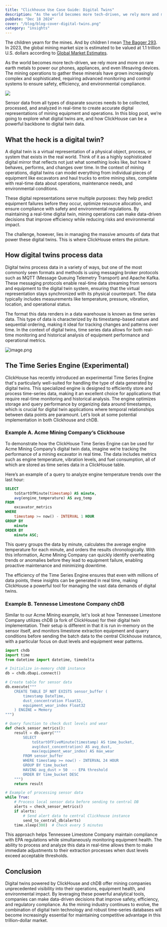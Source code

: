 ```yaml
---
title: "Clickhouse Use Case Guide: Digital Twins"
description: "As the world becomes more tech-driven, we rely more and more on rare earth metals to power our phones, appliances, and even lifesaving devices. The mining operations to gather these minerals have grown increasingly complex and sophisticated."
pubDate: "Dec 18 2024"
cover: "/blog/blog-cover-digital-twins.png"
category: "insights"
---
```


The children yearn for the mines. And by children I mean [The Bagger 293](https://en.wikipedia.org/wiki/Bagger_293). In 2023, the global mining market size is estimated to be valued at 1.1 trillion U.S. dollars according to [Global Market Estimates](https://www.globalmarketestimates.com/market-report/mining-market-3926). 

As the world becomes more tech-driven, we rely more and more on rare earth metals to power our phones, appliances, and even lifesaving devices. The mining operations to gather these minerals have grown increasingly complex and sophisticated, requiring advanced monitoring and control systems to ensure safety, efficiency, and environmental compliance. 

![](/blog/excavator.jpg)

Sensor data from all types of disparate sources needs to be collected, processed, and analyzed in real-time to create accurate digital representations of mining equipment and operations. In this blog post, we’re going to explore what digital twins are, and how ClickHouse can be a powerful backbone to digital twin data.

## What the heck is a digital twin?

A digital twin is a virtual representation of a physical object, process, or system that exists in the real world. Think of it as a highly sophisticated digital mirror that reflects not just what something looks like, but how it behaves, performs, and changes over time. In the context of mining operations, digital twins can model everything from individual pieces of equipment like excavators and haul trucks to entire mining sites, complete with real-time data about operations, maintenance needs, and environmental conditions.

These digital representations serve multiple purposes: they help predict equipment failures before they occur, optimize resource allocation, and ensure compliance with safety and environmental regulations. By maintaining a real-time digital twin, mining operations can make data-driven decisions that improve efficiency while reducing risks and environmental impact.

The challenge, however, lies in managing the massive amounts of data that power these digital twins. This is where ClickHouse enters the picture.

## How digital twins process data

Digital twins process data in a variety of ways, but one of the most commonly seen formats and methods is using messaging broker protocols such as MQTT (Message Queuing Telemetry Transport) and Apache Kafka. These messaging protocols enable real-time data streaming from sensors and equipment to the digital twin system, ensuring that the virtual representation stays synchronized with its physical counterpart. The data typically includes measurements like temperature, pressure, vibration, location, and operational status.

The format this data renders in a data warehouse is known as time series data. This type of data is characterized by its timestamp-based nature and sequential ordering, making it ideal for tracking changes and patterns over time. In the context of digital twins, time series data allows for both real-time monitoring and historical analysis of equipment performance and operational metrics.

![image.png](/blog/time-series-chart.png)

## The Time Series Engine (Experimental)

ClickHouse has recently introduced an experimental Time Series Engine that's particularly well-suited for handling the type of data generated by digital twins. This specialized engine is designed to efficiently store and process time-series data, making it an excellent choice for applications that require real-time monitoring and historical analysis. The engine optimizes storage and query performance by organizing data around timestamps, which is crucial for digital twin applications where temporal relationships between data points are paramount. Let’s look at some potential implementation in both Clickhouse and chDB. 

### Example A. Acme Mining Company’s Clickhouse

To demonstrate how the ClickHouse Time Series Engine can be used for Acme Mining Company’s digital twin data, imagine we’re tracking the performance of a mining excavator in real time. The data includes metrics such as engine temperature, vibration levels, and fuel consumption, all of which are stored as time series data in a ClickHouse table.

Here’s an example of a query to analyze engine temperature trends over the last hour:

```sql
SELECT
    toStartOfMinute(timestamp) AS minute,
    avg(engine_temperature) AS avg_temp
FROM
    excavator_metrics
WHERE
    timestamp >= now() - INTERVAL 1 HOUR
GROUP BY
    minute
ORDER BY
    minute ASC;

```

This query groups the data by minute, calculates the average engine temperature for each minute, and orders the results chronologically. With this information, Acme Mining Company can quickly identify overheating trends or anomalies before they lead to equipment failure, enabling proactive maintenance and minimizing downtime.

The efficiency of the Time Series Engine ensures that even with millions of data points, these insights can be generated in real time, making ClickHouse a powerful tool for managing the vast data demands of digital twins.

### Example B. Tennesse Limestone Company chDB

Similar to our Acme Mining example, let's look at how Tennessee Limestone Company utilizes chDB (a fork of ClickHouse) for their digital twin implementation. Their setup is different in that it is run in-memory on the sensor itself, and monitors limestone extraction equipment and quarry conditions before sending the batch data to the central Clickhouse instance, with a particular focus on dust levels and equipment wear patterns.

```python
import chdb
import time
from datetime import datetime, timedelta

# Initialize in-memory chDB instance
db = chdb.dbapi.connect()

# Create table for sensor data
db.execute("""
    CREATE TABLE IF NOT EXISTS sensor_buffer (
        timestamp DateTime,
        dust_concentration Float32,
        equipment_wear_index Float32
    ) ENGINE = Memory
""")

# Query function to check dust levels and wear
def check_sensor_metrics():
    result = db.query("""
        SELECT 
            toStartOfFiveMinute(timestamp) AS time_bucket,
            avg(dust_concentration) AS avg_dust,
            max(equipment_wear_index) AS max_wear
        FROM sensor_buffer
        WHERE timestamp >= now() - INTERVAL 24 HOUR
        GROUP BY time_bucket
        HAVING avg_dust > 50  -- EPA threshold
        ORDER BY time_bucket DESC
    """)
    return result

# Example of processing sensor data
while True:
    # Process local sensor data before sending to central DB
    alerts = check_sensor_metrics()
    if alerts:
        # Send alert data to central Clickhouse instance
        send_to_central_db(alerts)
    time.sleep(300)  # Check every 5 minutes
```

This approach helps Tennessee Limestone Company maintain compliance with EPA regulations while simultaneously monitoring equipment health. The ability to process and analyze this data in real-time allows them to make immediate adjustments to their extraction processes when dust levels exceed acceptable thresholds.

## Conclusion

Digital twins powered by ClickHouse and chDB offer mining companies unprecedented visibility into their operations, equipment health, and environmental impact. By leveraging these powerful analytical tools, companies can make data-driven decisions that improve safety, efficiency, and regulatory compliance. As the mining industry continues to evolve, the combination of digital twin technology and robust time-series databases will become increasingly essential for maintaining competitive advantage in this trillion-dollar market.